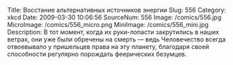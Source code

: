 Title: Восстание альтернативных источников энергии 
Slug: 556 
Category: xkcd 
Date: 2009-03-30 10:06:56 
SourceNum: 556 
Image: /comics/556.jpg 
MicroImage: /comics/556_micro.png 
MiniImage: /comics/556_mini.jpg 
Description: В тот момент, когда их руки-лопасти закрутились в наших ветрах, они
уже были обречены на смерть — ведь Человечество всегда отвоевывало у
пришельцев права на эту планету, благодаря своей способности регулярно
порождать феерических безумцев.  

